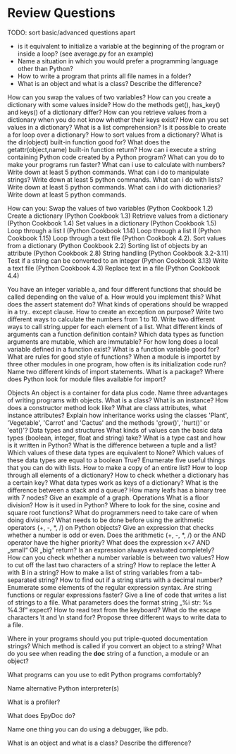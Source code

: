 
# Review Questions

TODO: sort basic/advanced questions apart
* is it equivalent to initialize a variable at the beginning of the program or inside a loop? (see average.py for an example)
* Name a situation in which you would prefer a programming language other than Python?
* How to write a program that prints all file names in a folder?
* What is an object and what is a class? Describe the difference?

How can you swap the values of two variables?
How can you create a dictionary with some values inside?
How do the methods get(), has_key() and keys() of a dictionary differ?
How can you retrieve values from a dictionary when you do not know whether their keys exist?
How can you set values in a dictionary?
What is a list comprehension?
Is it possible to create a for loop over a dictionary?
How to sort values from a dictionary?
What is the dir(object) built-in function good for?
What does the getattr(object,name) built-in function return?
How can i execute a string containing Python code created by a Python program?
What can you do to make your programs run faster?
What can i use to calculate with numbers? Write down at least 5 python commands.
What can i do to manipulate strings? Write down at least 5 python commands.
What can i do with lists? Write down at least 5 python commands.
What can i do with dictionaries? Write down at least 5 python commands.

How can you:
Swap the values of two variables (Python Cookbook 1.2)
Create a dictionary (Python Cookbook 1.3)
Retrieve values from a dictionary (Python Cookbook 1.4)
Set values in a dictionary (Python Cookbook 1.5)
Loop through a list I (Python Cookbook 1.14)
Loop through a list II (Python Cookbook 1.15)
Loop through a text file (Python Cookbook 4.2).
Sort values from a dictionary (Python Cookbook 2.2)
Sorting list of objects by an attribute (Python Cookbook 2.8)
String handling (Python Cookbook 3.2-3.11)
Test if a string can be converted to an integer (Python Cookbook 3.13)
Write a text file (Python Cookbook 4.3)
Replace text in a file (Python Cookbook 4.4)

You have an integer variable a, and four different functions that should be called depending on the value of a. How would you implement this?
What does the assert statement do?
What kinds of operations should be wrapped in a try.. except clause.
How to create an exception on purpose?
Write two different ways to calculate the numbers from 1 to 10.
Write two different ways to call string.upper for each element of a list.
What different kinds of arguments can a function definition contain?
Which data types as function arguments are mutable, which are immutable?
For how long does a local variable defined in a function exist?
What is a function variable good for?
What are rules for good style of functions?
When a module is importet by three other modules in one program, how often is its initialization code run?
Name two different kinds of import statements.
What is a package?
Where does Python look for module files available for import?

Objects
An object is a container for data plus code. Name three advantages of writing programs with objects.
What is a class?
What is an instance?
How does a constructor method look like?
What are class attributes, what instance attributes?
Explain how inheritance works using the classes 'Plant', 'Vegetable', 'Carrot' and 'Cactus' and the methods 'grow()', 'hurt()' or 'eat()'?
Data types and structures
What kinds of values can the basic data types (boolean, integer, float and string) take?
What is a type cast and how is it written in Python?
What is the difference between a tuple and a list?
Which values of these data types are equivalent to None?
Which values of these data types are equal to a boolean True?
Enumerate five useful things that you can do with lists.
How to make a copy of an entire list?
How to loop through all elements of a dictionary?
How to check whether a dictionary has a certain key?
What data types work as keys of a dictionary?
What is the difference between a stack and a queue?
How many leafs has a binary tree with 7 nodes?
Give an example of a graph.
Operations
What is a floor division? How is it used in Python?
Where to look for the sine, cosine and square root functions?
What do programmers need to take care of when doing divisions?
What needs to be done before using the arithmetic operators (+, -, *, /) on Python objects?
Give an expression that checks whether a number is odd or even.
Does the arithmetic (+, -, *, /) or the AND operator have the higher priority?
What does the expression x<7 AND „small“ OR „big“ return?
Is an expression always evaluated completely?
How can you check whether a number variable is between two values?
How to cut off the last two characters of a string?
How to replace the letter A with B in a string?
How to make a list of string variables from a tab-separated string?
How to find out if a string starts with a decimal number?
Enumerate some elements of the regular expression syntax.
Are string functions or regular expressions faster?
Give a line of code that writes a list of strings to a file.
What parameters does the format string „%i str: %s %4.3f“ expect?
How to read text from the keyboard?
What do the escape characters \t and \n stand for?
Propose three different ways to write data to a file.

Where in your programs should you put triple-quoted documentation strings?
Which method is called if you convert an object to a string?
What do you see when reading the __doc__ string of a function, a module or an object?

What programs can you use to edit Python programs comfortably?

Name alternative Python interpreter(s)

What is a profiler?

What does EpyDoc do?

Name one thing you can do using a debugger, like pdb.

What is an object and what is a class? Describe the difference?